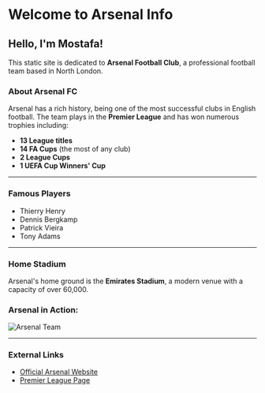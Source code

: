 # Welcome to Arsenal Info

## Hello, I'm Mostafa!

This static site is dedicated to **Arsenal Football Club**, a professional football team based in North London.

### About Arsenal FC

Arsenal has a rich history, being one of the most successful clubs in English football. The team plays in the **Premier League** and has won numerous trophies including:
- **13 League titles**
- **14 FA Cups** (the most of any club)
- **2 League Cups**
- **1 UEFA Cup Winners' Cup**

---

### Famous Players
- Thierry Henry
- Dennis Bergkamp
- Patrick Vieira
- Tony Adams

---

### Home Stadium

Arsenal's home ground is the **Emirates Stadium**, a modern venue with a capacity of over 60,000.

### Arsenal in Action:
![Arsenal Team](https://example.com/path-to-arsenal-image.jpg)

---

### External Links
- [Official Arsenal Website](https://www.arsenal.com/)
- [Premier League Page](https://www.premierleague.com/clubs/1/Arsenal/overview)
